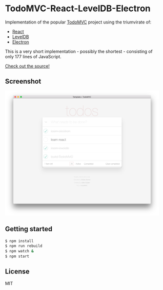 # TodoMVC-React-LevelDB-Electron

Implementation of the popular [TodoMVC](http://todomvc.com/) project using the triumvirate of:

- [React](https://reactjs.org/)
- [LevelDB](http://leveldb.org/)
- [Electron](https://electronjs.org/)

This is a very short implementation - possibly the shortest - consisting of only 177 lines of JavaScript.

[Check out the source!](src/index.js)

## Screenshot

![screenshot](screenshot.png)

## Getting started

```bash
$ npm install
$ npm run rebuild
$ npm watch &
$ npm start
```

## License

MIT
